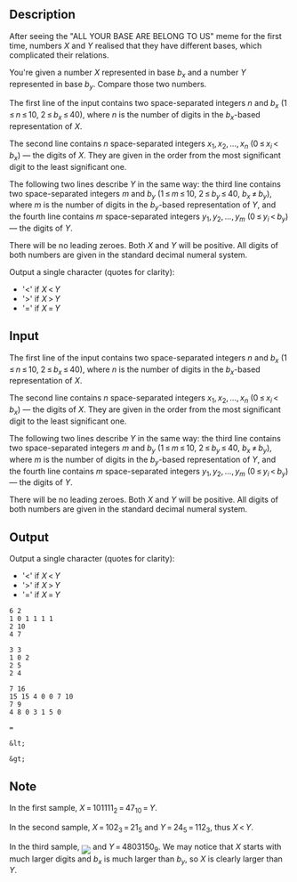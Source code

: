 ## Description

<div><p>After seeing the "ALL YOUR BASE ARE BELONG TO US" meme for the first time, numbers <span class="tex-span"><i>X</i></span> and <span class="tex-span"><i>Y</i></span> realised that they have different bases, which complicated their relations.</p><p>You're given a number <span class="tex-span"><i>X</i></span> represented in base <span class="tex-span"><i>b</i><sub class="lower-index"><i>x</i></sub></span> and a number <span class="tex-span"><i>Y</i></span> represented in base <span class="tex-span"><i>b</i><sub class="lower-index"><i>y</i></sub></span>. Compare those two numbers.</p></div><div class="input-specification"><p>The first line of the input contains two space-separated integers <span class="tex-span"><i>n</i></span> and <span class="tex-span"><i>b</i><sub class="lower-index"><i>x</i></sub></span> (<span class="tex-span">1 ≤ <i>n</i> ≤ 10</span>, <span class="tex-span">2 ≤ <i>b</i><sub class="lower-index"><i>x</i></sub> ≤ 40</span>), where <span class="tex-span"><i>n</i></span> is the number of digits in the <span class="tex-span"><i>b</i><sub class="lower-index"><i>x</i></sub></span>-based representation of <span class="tex-span"><i>X</i></span>. </p><p>The second line contains <span class="tex-span"><i>n</i></span> space-separated integers <span class="tex-span"><i>x</i><sub class="lower-index">1</sub>, <i>x</i><sub class="lower-index">2</sub>, ..., <i>x</i><sub class="lower-index"><i>n</i></sub></span> (<span class="tex-span">0 ≤ <i>x</i><sub class="lower-index"><i>i</i></sub> &lt; <i>b</i><sub class="lower-index"><i>x</i></sub></span>) — the digits of <span class="tex-span"><i>X</i></span>. They are given in the order from the most significant digit to the least significant one.</p><p>The following two lines describe <span class="tex-span"><i>Y</i></span> in the same way: the third line contains two space-separated integers <span class="tex-span"><i>m</i></span> and <span class="tex-span"><i>b</i><sub class="lower-index"><i>y</i></sub></span> (<span class="tex-span">1 ≤ <i>m</i> ≤ 10</span>, <span class="tex-span">2 ≤ <i>b</i><sub class="lower-index"><i>y</i></sub> ≤ 40</span>, <span class="tex-span"><i>b</i><sub class="lower-index"><i>x</i></sub> ≠ <i>b</i><sub class="lower-index"><i>y</i></sub></span>), where <span class="tex-span"><i>m</i></span> is the number of digits in the <span class="tex-span"><i>b</i><sub class="lower-index"><i>y</i></sub></span>-based representation of <span class="tex-span"><i>Y</i></span>, and the fourth line contains <span class="tex-span"><i>m</i></span> space-separated integers <span class="tex-span"><i>y</i><sub class="lower-index">1</sub>, <i>y</i><sub class="lower-index">2</sub>, ..., <i>y</i><sub class="lower-index"><i>m</i></sub></span> (<span class="tex-span">0 ≤ <i>y</i><sub class="lower-index"><i>i</i></sub> &lt; <i>b</i><sub class="lower-index"><i>y</i></sub></span>) — the digits of <span class="tex-span"><i>Y</i></span>.</p><p>There will be no leading zeroes. Both <span class="tex-span"><i>X</i></span> and <span class="tex-span"><i>Y</i></span> will be positive. All digits of both numbers are given in the standard decimal numeral system.</p></div><div class="output-specification"><p>Output a single character (quotes for clarity): </p><ul> <li> '<span class="tex-font-style-tt">&lt;</span>' if <span class="tex-span"><i>X</i> &lt; <i>Y</i></span> </li><li> '<span class="tex-font-style-tt">&gt;</span>' if <span class="tex-span"><i>X</i> &gt; <i>Y</i></span> </li><li> '<span class="tex-font-style-tt">=</span>' if <span class="tex-span"><i>X</i> = <i>Y</i></span> </li></ul></div>

## Input

<p>The first line of the input contains two space-separated integers <span class="tex-span"><i>n</i></span> and <span class="tex-span"><i>b</i><sub class="lower-index"><i>x</i></sub></span> (<span class="tex-span">1 ≤ <i>n</i> ≤ 10</span>, <span class="tex-span">2 ≤ <i>b</i><sub class="lower-index"><i>x</i></sub> ≤ 40</span>), where <span class="tex-span"><i>n</i></span> is the number of digits in the <span class="tex-span"><i>b</i><sub class="lower-index"><i>x</i></sub></span>-based representation of <span class="tex-span"><i>X</i></span>. </p><p>The second line contains <span class="tex-span"><i>n</i></span> space-separated integers <span class="tex-span"><i>x</i><sub class="lower-index">1</sub>, <i>x</i><sub class="lower-index">2</sub>, ..., <i>x</i><sub class="lower-index"><i>n</i></sub></span> (<span class="tex-span">0 ≤ <i>x</i><sub class="lower-index"><i>i</i></sub> &lt; <i>b</i><sub class="lower-index"><i>x</i></sub></span>) — the digits of <span class="tex-span"><i>X</i></span>. They are given in the order from the most significant digit to the least significant one.</p><p>The following two lines describe <span class="tex-span"><i>Y</i></span> in the same way: the third line contains two space-separated integers <span class="tex-span"><i>m</i></span> and <span class="tex-span"><i>b</i><sub class="lower-index"><i>y</i></sub></span> (<span class="tex-span">1 ≤ <i>m</i> ≤ 10</span>, <span class="tex-span">2 ≤ <i>b</i><sub class="lower-index"><i>y</i></sub> ≤ 40</span>, <span class="tex-span"><i>b</i><sub class="lower-index"><i>x</i></sub> ≠ <i>b</i><sub class="lower-index"><i>y</i></sub></span>), where <span class="tex-span"><i>m</i></span> is the number of digits in the <span class="tex-span"><i>b</i><sub class="lower-index"><i>y</i></sub></span>-based representation of <span class="tex-span"><i>Y</i></span>, and the fourth line contains <span class="tex-span"><i>m</i></span> space-separated integers <span class="tex-span"><i>y</i><sub class="lower-index">1</sub>, <i>y</i><sub class="lower-index">2</sub>, ..., <i>y</i><sub class="lower-index"><i>m</i></sub></span> (<span class="tex-span">0 ≤ <i>y</i><sub class="lower-index"><i>i</i></sub> &lt; <i>b</i><sub class="lower-index"><i>y</i></sub></span>) — the digits of <span class="tex-span"><i>Y</i></span>.</p><p>There will be no leading zeroes. Both <span class="tex-span"><i>X</i></span> and <span class="tex-span"><i>Y</i></span> will be positive. All digits of both numbers are given in the standard decimal numeral system.</p>

## Output

<p>Output a single character (quotes for clarity): </p><ul> <li> '<span class="tex-font-style-tt">&lt;</span>' if <span class="tex-span"><i>X</i> &lt; <i>Y</i></span> </li><li> '<span class="tex-font-style-tt">&gt;</span>' if <span class="tex-span"><i>X</i> &gt; <i>Y</i></span> </li><li> '<span class="tex-font-style-tt">=</span>' if <span class="tex-span"><i>X</i> = <i>Y</i></span> </li></ul>





```input1
6 2
1 0 1 1 1 1
2 10
4 7

```




```input2
3 3
1 0 2
2 5
2 4

```




```input3
7 16
15 15 4 0 0 7 10
7 9
4 8 0 3 1 5 0

```




```output1
=

```




```output2
&lt;

```




```output3
&gt;

```



## Note

<p>In the first sample, <span class="tex-span"><i>X</i> = 101111<sub class="lower-index">2</sub> = 47<sub class="lower-index">10</sub> = <i>Y</i></span>.</p><p>In the second sample, <span class="tex-span"><i>X</i> = 102<sub class="lower-index">3</sub> = 21<sub class="lower-index">5</sub></span> and <span class="tex-span"><i>Y</i> = 24<sub class="lower-index">5</sub> = 112<sub class="lower-index">3</sub></span>, thus <span class="tex-span"><i>X</i> &lt; <i>Y</i></span>.</p><p>In the third sample, <img align="middle" class="tex-formula" src="file://qqkGw7LB.png" style="max-width: 100.0%;max-height: 100.0%;"> and <span class="tex-span"><i>Y</i> = 4803150<sub class="lower-index">9</sub></span>. We may notice that <span class="tex-span"><i>X</i></span> starts with much larger digits and <span class="tex-span"><i>b</i><sub class="lower-index"><i>x</i></sub></span> is much larger than <span class="tex-span"><i>b</i><sub class="lower-index"><i>y</i></sub></span>, so <span class="tex-span"><i>X</i></span> is clearly larger than <span class="tex-span"><i>Y</i></span>.</p>
